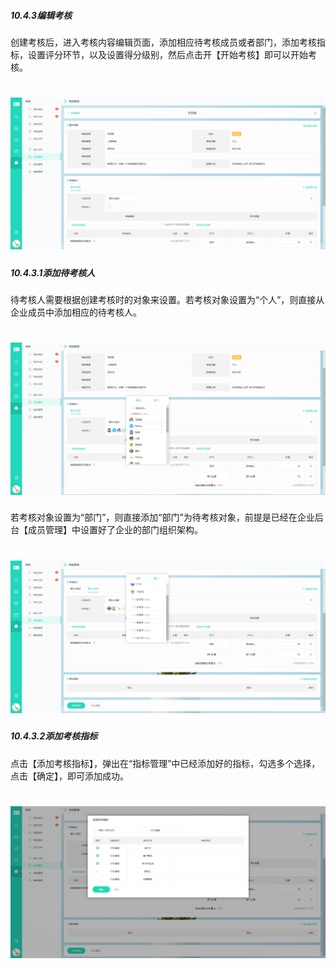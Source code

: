 ##### 10.4.3编辑考核

创建考核后，进入考核内容编辑页面，添加相应待考核成员或者部门，添加考核指标，设置评分环节，以及设置得分级别，然后点击开【开始考核】即可以开始考核。

# ![](/assets/10.4.3编辑考核.png)

##### 10.4.3.1添加待考核人

待考核人需要根据创建考核时的对象来设置。若考核对象设置为“个人”，则直接从企业成员中添加相应的待考核人。

# ![](/assets/10.4.4添加待考核人.png)

若考核对象设置为“部门”，则直接添加“部门”为待考核对象，前提是已经在企业后台【成员管理】中设置好了企业的部门组织架构。

# ![](/assets/10.4.4添加待考核人2.png)

##### 10.4.3.2添加考核指标
点击【添加考核指标】，弹出在“指标管理”中已经添加好的指标，勾选多个选择，点击【确定】，即可添加成功。

# ![](/assets/10.4.3.2添加考核指标.png)
